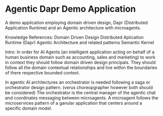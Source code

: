 # Agentic Dapr Demo Application
A demo application employing domain driven design, Dapr (Distributed Application Runtime) and an Agentic architecture with microagents.

Knowledge References:
Domain Driven Design
Distributed Aplication Runtime (Dapr)
Agentic Architecture and related patterns
Semantic Kernel


Intro:
In order for AI Agents (an intelligent application acting on behalf of a human business domain such as accounting, sales and marketing) to work in context they should follow domain driven design principals.
They should follow all the domain contextual relationships and live within the boundaries of there respective bounded context. 

In agentic AI architectures an orchestrator is needed following a saga or orchestrator design pattern. (verus choreopgrapher however both should be considered)
The orchestrator is the central manager of the agentic chat and coordinates messaging between microagents. A microagent follows the microservices pattern of a ganular application that centers around a specific domain model.
